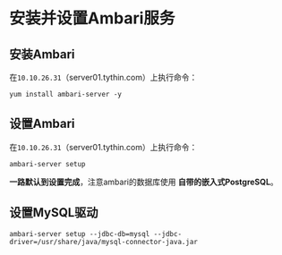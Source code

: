 安装并设置Ambari服务
================================================================================
## 安装Ambari
在`10.10.26.31`（server01.tythin.com）上执行命令：
```shell
yum install ambari-server -y
```

## 设置Ambari
在`10.10.26.31`（server01.tythin.com）上执行命令：
```shell
ambari-server setup
```
**一路默认到设置完成**，注意ambari的数据库使用 **自带的嵌入式PostgreSQL**。

## 设置MySQL驱动
```shell
ambari-server setup --jdbc-db=mysql --jdbc-driver=/usr/share/java/mysql-connector-java.jar
```
